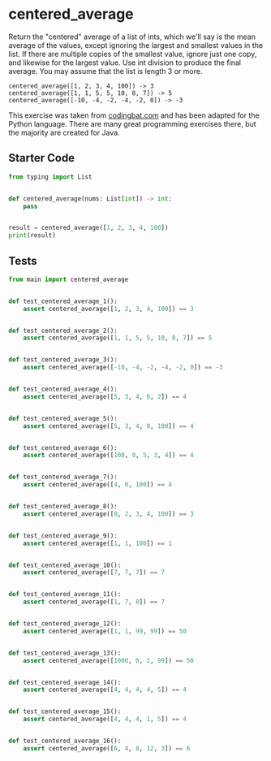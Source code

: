 # centered_average





Return the "centered" average of a list of ints, which we'll say is the mean average of the values, except ignoring the largest and smallest values in the list. If there are multiple copies of the smallest value, ignore just one copy, and likewise for the largest value. Use int division to produce the final average. You may assume that the list is length 3 or more.

```
centered_average([1, 2, 3, 4, 100]) -> 3
centered_average([1, 1, 5, 5, 10, 8, 7]) -> 5
centered_average([-10, -4, -2, -4, -2, 0]) -> -3
```

This exercise was taken from [codingbat.com](https://codingbat.com/prob/p136585) and has been adapted for the Python language. There are many great programming exercises there, but the majority are created for Java.

## Starter Code
```python
from typing import List


def centered_average(nums: List[int]) -> int:
    pass


result = centered_average([1, 2, 3, 4, 100])
print(result)
```

## Tests
```python
from main import centered_average


def test_centered_average_1():
    assert centered_average([1, 2, 3, 4, 100]) == 3


def test_centered_average_2():
    assert centered_average([1, 1, 5, 5, 10, 8, 7]) == 5


def test_centered_average_3():
    assert centered_average([-10, -4, -2, -4, -2, 0]) == -3


def test_centered_average_4():
    assert centered_average([5, 3, 4, 6, 2]) == 4


def test_centered_average_5():
    assert centered_average([5, 3, 4, 0, 100]) == 4


def test_centered_average_6():
    assert centered_average([100, 0, 5, 3, 4]) == 4


def test_centered_average_7():
    assert centered_average([4, 0, 100]) == 4


def test_centered_average_8():
    assert centered_average([0, 2, 3, 4, 100]) == 3


def test_centered_average_9():
    assert centered_average([1, 1, 100]) == 1


def test_centered_average_10():
    assert centered_average([7, 7, 7]) == 7


def test_centered_average_11():
    assert centered_average([1, 7, 8]) == 7


def test_centered_average_12():
    assert centered_average([1, 1, 99, 99]) == 50


def test_centered_average_13():
    assert centered_average([1000, 0, 1, 99]) == 50


def test_centered_average_14():
    assert centered_average([4, 4, 4, 4, 5]) == 4


def test_centered_average_15():
    assert centered_average([4, 4, 4, 1, 5]) == 4


def test_centered_average_16():
    assert centered_average([6, 4, 8, 12, 3]) == 6
```
